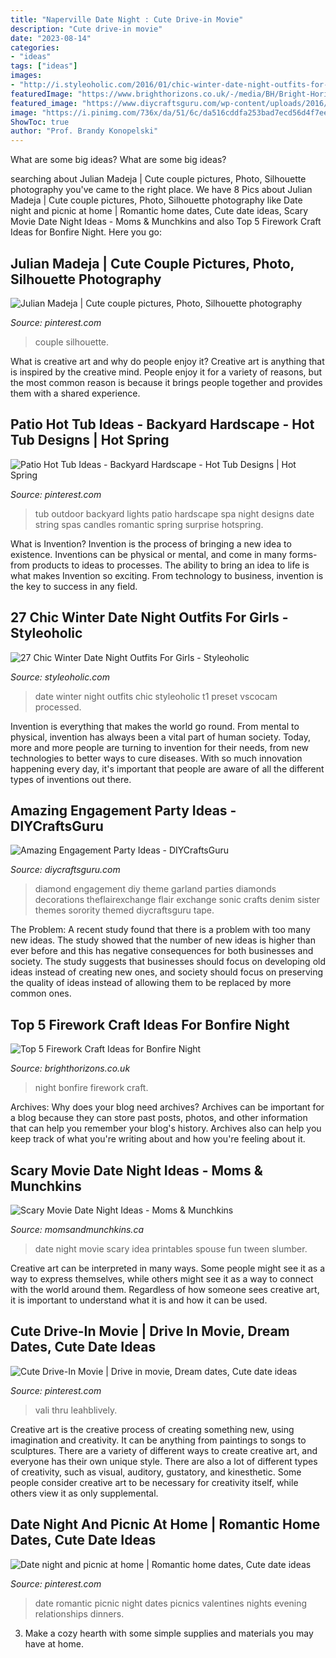 ```yaml
---
title: "Naperville Date Night : Cute Drive-in Movie"
description: "Cute drive-in movie"
date: "2023-08-14"
categories:
- "ideas"
tags: ["ideas"]
images:
- "http://i.styleoholic.com/2016/01/chic-winter-date-night-outfits-for-girls-14.jpg"
featuredImage: "https://www.brighthorizons.co.uk/-/media/BH/Bright-Horizons/Blog/2018/10/fireworks.ashx?sc=1.2&amp;hash=E0D4CDE321EDE07E822A058A1EFE62F6"
featured_image: "https://www.diycraftsguru.com/wp-content/uploads/2016/03/05-Engagement-Party-Ideas.jpg"
image: "https://i.pinimg.com/736x/da/51/6c/da516cddfa253bad7ecd56d4f7ee56d5--outdoor-spa-string-of-lights.jpg"
ShowToc: true
author: "Prof. Brandy Konopelski"
---
```



What are some big ideas?
What are some big ideas?

	

		
searching about Julian Madeja | Cute couple pictures, Photo, Silhouette photography you've came to the right place. We have 8 Pics about Julian Madeja | Cute couple pictures, Photo, Silhouette photography like Date night and picnic at home | Romantic home dates, Cute date ideas, Scary Movie Date Night Ideas - Moms &amp; Munchkins and also Top 5 Firework Craft Ideas for Bonfire Night. Here you go:
		
    
## Julian Madeja | Cute Couple Pictures, Photo, Silhouette Photography

<img loading=lazy src="https://i.pinimg.com/736x/87/cf/cc/87cfcc689e3f63b0a2281e0b66871863--bazaars.jpg" onerror="this.onerror=null;this.src='https://tse4.mm.bing.net/th?id=OIP.pTiGrxlF3kPt2y0jKS6jFgHaLA&amp;pid=15.1';" alt="Julian Madeja | Cute couple pictures, Photo, Silhouette photography">

_Source: pinterest.com_

>couple silhouette. 

	

What is creative art and why do people enjoy it?
Creative art is anything that is inspired by the creative mind. People enjoy it for a variety of reasons, but the most common reason is because it brings people together and provides them with a shared experience.

    
## Patio Hot Tub Ideas - Backyard Hardscape - Hot Tub Designs | Hot Spring

<img loading=lazy src="https://i.pinimg.com/736x/da/51/6c/da516cddfa253bad7ecd56d4f7ee56d5--outdoor-spa-string-of-lights.jpg" onerror="this.onerror=null;this.src='https://tse1.mm.bing.net/th?id=OIP.RQFkzDQbNCRyqdjEwMMo7gHaLR&amp;pid=15.1';" alt="Patio Hot Tub Ideas - Backyard Hardscape - Hot Tub Designs | Hot Spring">

_Source: pinterest.com_

>tub outdoor backyard lights patio hardscape spa night designs date string spas candles romantic spring surprise hotspring. 

	

What is Invention?
Invention is the process of bringing a new idea to existence. Inventions can be physical or mental, and come in many forms- from products to ideas to processes. The ability to bring an idea to life is what makes Invention so exciting. From technology to business, invention is the key to success in any field.

    
## 27 Chic Winter Date Night Outfits For Girls - Styleoholic

<img loading=lazy src="http://i.styleoholic.com/2016/01/chic-winter-date-night-outfits-for-girls-14.jpg" onerror="this.onerror=null;this.src='https://tse1.mm.bing.net/th?id=OIP.DQ7ErT1wsZ29q0q1NWK2hgHaLH&amp;pid=15.1';" alt="27 Chic Winter Date Night Outfits For Girls - Styleoholic">

_Source: styleoholic.com_

>date winter night outfits chic styleoholic t1 preset vscocam processed. 

	

Invention is everything that makes the world go round. From mental to physical, invention has always been a vital part of human society. Today, more and more people are turning to invention for their needs, from new technologies to better ways to cure diseases. With so much innovation happening every day, it's important that people are aware of all the different types of inventions out there.

    
## Amazing Engagement Party Ideas - DIYCraftsGuru

<img loading=lazy src="https://www.diycraftsguru.com/wp-content/uploads/2016/03/05-Engagement-Party-Ideas.jpg" onerror="this.onerror=null;this.src='https://tse1.mm.bing.net/th?id=OIP.KcjEJxusAP24mLGI80y1KQHaLH&amp;pid=15.1';" alt="Amazing Engagement Party Ideas - DIYCraftsGuru">

_Source: diycraftsguru.com_

>diamond engagement diy theme garland parties diamonds decorations theflairexchange flair exchange sonic crafts denim sister themes sorority themed diycraftsguru tape. 

	

The Problem:
A recent study found that there is a problem with too many new ideas. The study showed that the number of new ideas is higher than ever before and this has negative consequences for both businesses and society. The study suggests that businesses should focus on developing old ideas instead of creating new ones, and society should focus on preserving the quality of ideas instead of allowing them to be replaced by more common ones.

    
## Top 5 Firework Craft Ideas For Bonfire Night

<img loading=lazy src="https://www.brighthorizons.co.uk/-/media/BH/Bright-Horizons/Blog/2018/10/fireworks.ashx?sc=1.2&amp;hash=E0D4CDE321EDE07E822A058A1EFE62F6" onerror="this.onerror=null;this.src='https://tse3.mm.bing.net/th?id=OIP.zOlouDciQxN4bLo5zrOrIQHaEK&amp;pid=15.1';" alt="Top 5 Firework Craft Ideas for Bonfire Night">

_Source: brighthorizons.co.uk_

>night bonfire firework craft. 

	

Archives: Why does your blog need archives?
Archives can be important for a blog because they can store past posts, photos, and other information that can help you remember your blog's history. Archives also can help you keep track of what you're writing about and how you're feeling about it.

    
## Scary Movie Date Night Ideas - Moms &amp; Munchkins

<img loading=lazy src="http://www.momsandmunchkins.ca/wp-content/uploads/2015/03/scary-movie-date-night-printables-1.jpg" onerror="this.onerror=null;this.src='https://tse4.mm.bing.net/th?id=OIP.WSwlVzckJU_SNi3GYcgdmgHaKZ&amp;pid=15.1';" alt="Scary Movie Date Night Ideas - Moms &amp; Munchkins">

_Source: momsandmunchkins.ca_

>date night movie scary idea printables spouse fun tween slumber. 

	

Creative art can be interpreted in many ways. Some people might see it as a way to express themselves, while others might see it as a way to connect with the world around them. Regardless of how someone sees creative art, it is important to understand what it is and how it can be used.

    
## Cute Drive-In Movie | Drive In Movie, Dream Dates, Cute Date Ideas

<img loading=lazy src="https://i.pinimg.com/736x/a6/75/35/a675358c70b3a66ac7bac4a9d79170a8.jpg" onerror="this.onerror=null;this.src='https://tse1.mm.bing.net/th?id=OIP.c7xWGxg_VgseN26WeXCwSQHaJ3&amp;pid=15.1';" alt="Cute Drive-In Movie | Drive in movie, Dream dates, Cute date ideas">

_Source: pinterest.com_

>vali thru leahblively. 

	

Creative art is the creative process of creating something new, using imagination and creativity. It can be anything from paintings to songs to sculptures. There are a variety of different ways to create creative art, and everyone has their own unique style. There are also a lot of different types of creativity, such as visual, auditory, gustatory, and kinesthetic. Some people consider creative art to be necessary for creativity itself, while others view it as only supplemental.

    
## Date Night And Picnic At Home | Romantic Home Dates, Cute Date Ideas

<img loading=lazy src="https://i.pinimg.com/736x/ed/db/53/eddb535f83a9830704dd01dde4559cc2--date-nights-picnics.jpg" onerror="this.onerror=null;this.src='https://tse3.mm.bing.net/th?id=OIP.PjW4Ok214HG7niKrfki_lwHaJ3&amp;pid=15.1';" alt="Date night and picnic at home | Romantic home dates, Cute date ideas">

_Source: pinterest.com_

>date romantic picnic night dates picnics valentines nights evening relationships dinners. 

	

3. Make a cozy hearth with some simple supplies and materials you may have at home.

